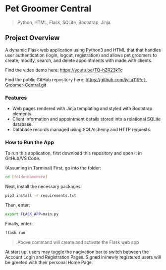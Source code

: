 # Pet Groomer Central

> Python, HTML, Flask, SQLite, Bootstrap, Jinja.

## Project Overview
A dynamic Flask web application using Python3 and HTML that that handles user authentication (login, logout, registration) and allows pet groomers to create, modify, search, and delete appointments with made with clients.

Find the video demo here: https://youtu.be/TQ-hZR23kTc

Find the public GitHub repository here: https://github.com/jyliu11/Pet-Groomer-Central.git

### Features
* Web pages rendered with Jinja templating and styled with Bootstrap elements.
* Client information and appointment details stored into a relational SQLite database.
* Database records managed using SQLAlchemy and HTTP requests.


### How to Run the App
To run this application, first download this repository and open it in GitHub/VS Code.

(Assuming in Terminal) First, go into the folder:
```bash
cd [folderNameHere]
```

Next, install the necessary packages:
```bash
pip3 install -r requirements.txt
```

Then, enter:
```bash
export FLASK_APP=main.py
```

Finally, enter:
```bash
flask run
```

> Above command will create and activate the Flask web app

At start up, users may toggle the nagivation bar to switch between the Account Login and Registration Pages. Signed in/newly registered users will be greeted with their personal Home Page.